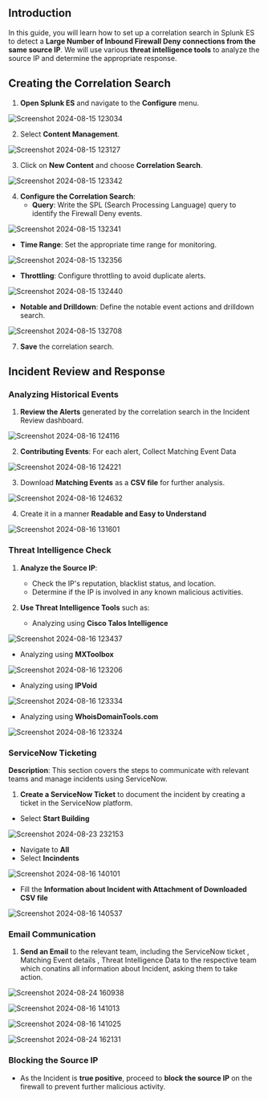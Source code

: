 ## Introduction

In this guide, you will learn how to set up a correlation search in Splunk ES to detect a **Large Number of Inbound Firewall Deny connections from the same source IP**. We will use various **threat intelligence tools** to analyze the source IP and determine the appropriate response.

## Creating the Correlation Search

1. **Open Splunk ES** and navigate to the **Configure** menu.

![Screenshot 2024-08-15 123034](https://github.com/user-attachments/assets/b5c13e1d-5f9b-4abb-ad2d-4ce80f7f83ee)

   
2. Select **Content Management**.

![Screenshot 2024-08-15 123127](https://github.com/user-attachments/assets/5462f39b-63b7-4752-bd2a-b6ae36316704)

  
3. Click on **New Content** and choose **Correlation Search**.

![Screenshot 2024-08-15 123342](https://github.com/user-attachments/assets/96459461-5470-4db7-8bf7-1ac691c18573)


4. **Configure the Correlation Search**:
   - **Query**: Write the SPL (Search Processing Language) query to identify the Firewall Deny events.

![Screenshot 2024-08-15 132341](https://github.com/user-attachments/assets/99af535b-b16a-4045-abd7-3944323d2c15)


   - **Time Range**: Set the appropriate time range for monitoring.

![Screenshot 2024-08-15 132356](https://github.com/user-attachments/assets/938b694f-e41c-4cae-bcc5-c6901fb80dba)
   
   
   - **Throttling**: Configure throttling to avoid duplicate alerts.

![Screenshot 2024-08-15 132440](https://github.com/user-attachments/assets/acc748d3-2fb4-44bb-b2f9-bc982b1a550a)

     
   - **Notable and Drilldown**: Define the notable event actions and drilldown search.

![Screenshot 2024-08-15 132708](https://github.com/user-attachments/assets/e8226ceb-d01c-4956-86d6-191ccacd9659)


7. **Save** the correlation search.

## Incident Review and Response

### Analyzing Historical Events

1. **Review the Alerts** generated by the correlation search in the Incident Review dashboard.

![Screenshot 2024-08-16 124116](https://github.com/user-attachments/assets/5cb7161a-7589-4c44-8753-a861b1f18252)


2. **Contributing Events**: For each alert, Collect Matching Event Data

![Screenshot 2024-08-16 124221](https://github.com/user-attachments/assets/9266c8fc-d57c-45d5-9ed6-96f06032e15a)

3.  Download **Matching Events** as a **CSV file** for further analysis.

![Screenshot 2024-08-16 124632](https://github.com/user-attachments/assets/60d588b3-2527-43b7-9531-88bcd2b2a0c6)

4. Create it in a manner **Readable and Easy to Understand**

![Screenshot 2024-08-16 131601](https://github.com/user-attachments/assets/48f52d52-3d26-40cd-ad4e-3740487d6e26)

   
### Threat Intelligence Check

1. **Analyze the Source IP**:
   - Check the IP's reputation, blacklist status, and location.
   - Determine if the IP is involved in any known malicious activities.
     
2. **Use Threat Intelligence Tools** such as:
   - Analyzing using **Cisco Talos Intelligence**

![Screenshot 2024-08-16 123437](https://github.com/user-attachments/assets/deb67cdb-6794-497d-a0ee-d0a20905a54b)

     
   - Analyzing using **MXToolbox**

![Screenshot 2024-08-16 123206](https://github.com/user-attachments/assets/af8ba8e5-687c-4388-b9c2-fc46b5a4f2f5)

     
   - Analyzing using **IPVoid**

![Screenshot 2024-08-16 123334](https://github.com/user-attachments/assets/6f9ad2d2-146b-4990-a60c-8e11724dc438)

     
   - Analyzing using **WhoisDomainTools.com**

![Screenshot 2024-08-16 123324](https://github.com/user-attachments/assets/f0929f7f-bbad-4265-85f0-a3ba0f0777e5)


### ServiceNow Ticketing

**Description**: This section covers the steps to communicate with relevant teams and manage incidents using ServiceNow.

1. **Create a ServiceNow Ticket** to document the incident by creating a ticket in the ServiceNow platform.

 - Select **Start Building**

![Screenshot 2024-08-23 232153](https://github.com/user-attachments/assets/7db0cc02-aed7-4c90-8845-1d45210dae5a)


 - Navigate to **All**
 - Select **Incindents**

![Screenshot 2024-08-16 140101](https://github.com/user-attachments/assets/89884c27-5d27-49f1-b25b-5d07eb1b5cd4)

  - Fill the **Information about Incident with Attachment of Downloaded CSV file**

![Screenshot 2024-08-16 140537](https://github.com/user-attachments/assets/0a7e7318-1b89-4739-997c-7f84a929bf55)


### Email Communication

1. **Send an Email** to the relevant team, including the ServiceNow ticket , Matching Event details , Threat Intelligence Data to the respective team which conatins all information about Incident, asking them to take action.

![Screenshot 2024-08-24 160938](https://github.com/user-attachments/assets/bd3635c4-9e99-44c7-8357-ef0dee35705b)


![Screenshot 2024-08-16 141013](https://github.com/user-attachments/assets/cf9ea8fd-8c20-4d8f-a695-416145b67b83)


![Screenshot 2024-08-16 141025](https://github.com/user-attachments/assets/b3668d3d-351c-4389-a605-ac23c328ab9b)


![Screenshot 2024-08-24 162131](https://github.com/user-attachments/assets/13811c15-5e21-488b-841d-ee731d79f37e)


### Blocking the Source IP

- As the Incident is **true positive**, proceed to **block the source IP** on the firewall to prevent further malicious activity.
